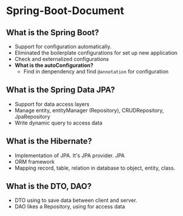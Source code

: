 # Spring-Boot-Document

## What is the Spring Boot?
 * Support for configuration automatically.
 * Eliminated the boilerplate configurations for set up new application
 * Check and externalized configurations
 *  **What is the autoConfiguration?**
      * Find in denpendency and find `@annotation` for configuration
      

## What is the Spring Data JPA?
 * Support for data access layers
 * Manage entity, entityManager (Repository), CRUDRepository, JpaRepository
 * Write dynamic query to access data

## What is the Hibernate?
* Implementation of JPA. It's JPA provider. JPA 
* ORM framework
* Mapping record, table, relation in database to object, entity, class. 

 
## What is the DTO, DAO?
* DTO using to save data between client and server. 
* DAO likes a Repository, using for access data 


